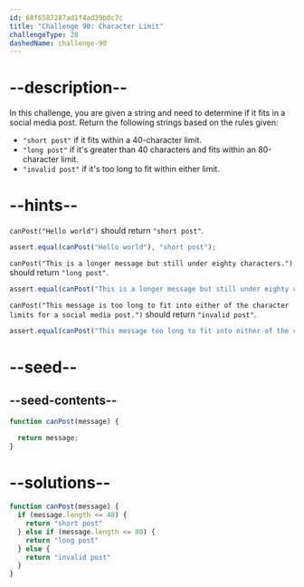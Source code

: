 ```yaml
---
id: 68f6587287ad1f4ad39b0c7c
title: "Challenge 90: Character Limit"
challengeType: 28
dashedName: challenge-90
---
```


# --description--

In this challenge, you are given a string and need to determine if it fits in a social media post. Return the following strings based on the rules given:

- `"short post"` if it fits within a 40-character limit.
- `"long post"` if it's greater than 40 characters and fits within an 80-character limit.
- `"invalid post"` if it's too long to fit within either limit.

# --hints--

`canPost("Hello world")` should return `"short post"`.

```js
assert.equal(canPost("Hello world"), "short post");
```

`canPost("This is a longer message but still under eighty characters.")` should return `"long post"`.

```js
assert.equal(canPost("This is a longer message but still under eighty characters."), "long post");
```

`canPost("This message is too long to fit into either of the character limits for a social media post.")` should return `"invalid post"`.

```js
assert.equal(canPost("This message too long to fit into either of the character limits for a social media post."), "invalid post");
```

# --seed--

## --seed-contents--

```js
function canPost(message) {

  return message;
}
```

# --solutions--

```js
function canPost(message) {
  if (message.length <= 40) {
    return "short post"
  } else if (message.length <= 80) {
    return "long post"
  } else {
    return "invalid post"
  }
}
```
